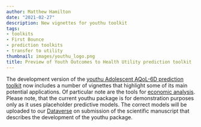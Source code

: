 ```yaml
---
author: Matthew Hamilton
date: "2021-02-27"
description: New vignettes for youthu toolkit
tags:
- toolkits
- First Bounce
- prediction toolkits
- transfer to utility
thumbnail: images/youthu_logo.png
title: Preview of Youth Outcomes to Health Utility prediction toolkit
---
```


The development version of the [youthu Adolescent AQoL-6D prediction toolkit](https://ready4-dev.github.io/youthu/index.html) now includes a number of vignettes that highlight some of its main potential applications. Of particular note are the tools for [economic analysis](https://ready4-dev.github.io/youthu/articles/Economic_Analysis.html). Please note, that the current youthu package is for demonstration purposes only as it uses placeholder predictive models. The correct models will be uploaded to our [Dataverse](https://dataverse.harvard.edu/dataverse/ready4) on submission of the scientific manuscript that describes the development of the youthu package.

